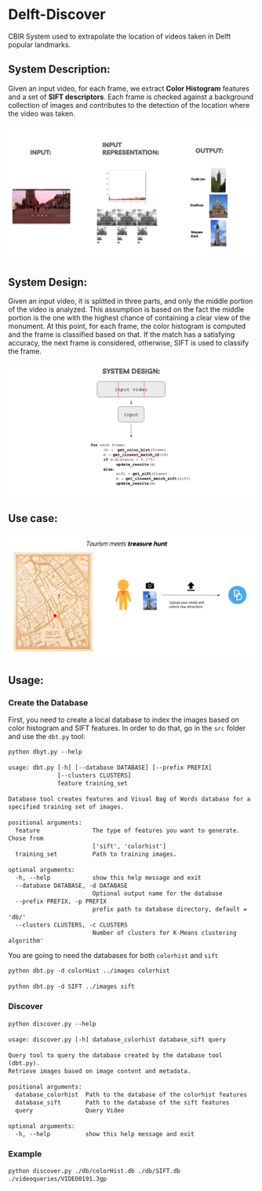 # Delft-Discover
CBIR System used to extrapolate the location of videos taken in Delft popular landmarks.

## System Description:
Given an input video, for each frame, we extract **Color Histogram** features and a set of **SIFT descriptors**. Each frame is checked against a background collection of images and contributes to the detection of the location where the video was taken.

![in-out](doc/in-out.png)

## System Design:
Given an input video, it is splitted in three parts, and only the middle portion of the video is analyzed. This assumption is based on the fact the middle portion is the one with the highest chance of containing a clear view of the monument. At this point, for each frame, the color histogram is computed and the frame is classified based on that. If the match has a satisfying accuracy, the next frame is considered, otherwise, SIFT is used to classify the frame.

![design](doc/design.png)

## Use case:

![use-case](doc/use-case.png)

## Usage:

### Create the Database
First, you need to create a local database to index the images based on color histogram and SIFT features. In order to do that, go in the `src` folder and use the `dbt.py` tool: 

```
python dbyt.py --help

usage: dbt.py [-h] [--database DATABASE] [--prefix PREFIX]
              [--clusters CLUSTERS]
              feature training_set

Database tool creates features and Visual Bag of Words database for a
specified training set of images.

positional arguments:
  feature               The type of features you want to generate. Chose from
                        ['sift', 'colorhist']
  training_set          Path to training images.

optional arguments:
  -h, --help            show this help message and exit
  --database DATABASE, -d DATABASE
                        Optional output name for the database
  --prefix PREFIX, -p PREFIX
                        prefix path to database directory, default = 'db/'
  --clusters CLUSTERS, -c CLUSTERS
                        Number of clusters for K-Means clustering algorithm'
```

You are going to need the databases for both `colorhist` and `sift`

```
python dbt.py -d colorHist ../images colorhist

python dbt.py -d SIFT ../images sift
```


### Discover

```
python discover.py --help

usage: discover.py [-h] database_colorhist database_sift query

Query tool to query the database created by the database tool (dbt.py).
Retrieve images based on image content and metadata.

positional arguments:
  database_colorhist  Path to the database of the colorhist features
  database_sift       Path to the database of the sift features
  query               Query Video

optional arguments:
  -h, --help          show this help message and exit
```

### Example
``` 
python discover.py ./db/colorHist.db ./db/SIFT.db ./videoqueries/VIDEO0191.3gp
```